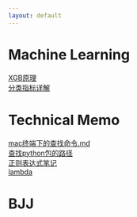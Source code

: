 ```yaml
---
layout: default
---
```


# Machine Learning
[XGB原理](./posts/XGB原理解析.md)<br/>
[分类指标详解](./posts/分类指标详解.md)<br/>

# Technical Memo
[mac终端下的查找命令.md](./posts/.md)<br/>
[查找python包的路径](./posts/.md)<br/>
[正则表达式笔记](./posts/.md)<br/>
[lambda](./posts/.md)<br/>

# BJJ